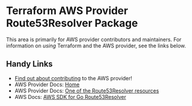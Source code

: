 # Terraform AWS Provider Route53Resolver Package

This area is primarily for AWS provider contributors and maintainers. For information on _using_ Terraform and the AWS provider, see the links below.


## Handy Links
* [Find out about contributing](../../../docs/contributing) to the AWS provider!
* AWS Provider Docs: [Home](https://registry.terraform.io/providers/hashicorp/aws/latest/docs)
* AWS Provider Docs: [One of the Route53Resolver resources](https://registry.terraform.io/providers/hashicorp/aws/latest/docs/resources/route53_resolver_rule)
* AWS Docs: [AWS SDK for Go Route53Resolver](https://docs.aws.amazon.com/sdk-for-go/api/service/route53resolver/)
